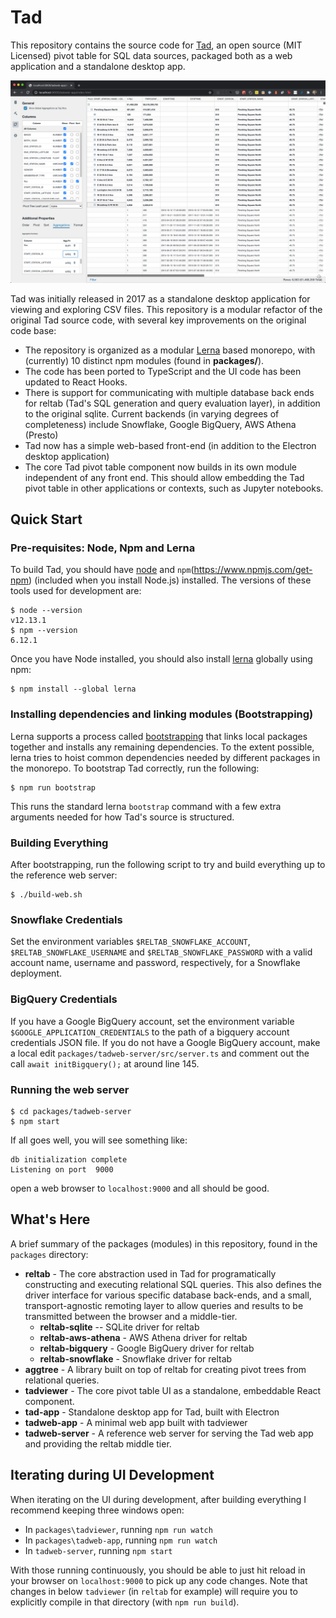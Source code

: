 # Tad

This repository contains the source code for [Tad](https://www.tadviewer.com), an open source (MIT Licensed) pivot table for SQL data sources, packaged both as a web application and a standalone desktop app.

![tad screenshot](doc/screenshots/tad-snowflake-preview.png "Tad Web App, backed by Snowflake")

Tad was initially released in 2017 as a standalone desktop application for viewing and exploring CSV files.
This repository is a modular refactor of the original Tad source code, with several key improvements on the original code base:

- The repository is organized as a modular [Lerna](https://lerna.js.org/) based monorepo, with (currently) 10 distinct npm modules (found in **packages/**).
- The code has been ported to TypeScript and the UI code has been updated to React Hooks.
- There is support for communicating with multiple database back ends for reltab (Tad's SQL generation and query evaluation layer), in addition to the original sqlite.  Current backends (in varying degrees of completeness) include Snowflake, Google BigQuery, AWS Athena (Presto)
- Tad now has a simple web-based front-end (in addition to the Electron desktop application)
- The core Tad pivot table component now builds in its own module independent of any front end. This 
should allow embedding the Tad pivot table in other applications or contexts, such as Jupyter notebooks.

## Quick Start

### Pre-requisites:  Node, Npm and Lerna

To build Tad, you should have [node](https://nodejs.org/en/) and `npm`(https://www.npmjs.com/get-npm) (included when you install Node.js) installed.  The versions of these tools used for development are:

    $ node --version
    v12.13.1
    $ npm --version
    6.12.1  

Once you have Node installed, you should also install [lerna](https://lerna.js.org/) globally using npm:

    $ npm install --global lerna

### Installing dependencies and linking modules (Bootstrapping)

Lerna supports a process called [bootstrapping](https://github.com/lerna/lerna/tree/main/commands/bootstrap#readme) that links local packages together and installs any remaining dependencies. To the extent possible, lerna tries to hoist common dependencies needed by different packages in the monorepo.
To bootstrap Tad correctly, run the following:

    $ npm run bootstrap

This runs the standard lerna `bootstrap` command with a few extra arguments needed for how Tad's source is structured.

### Building Everything

After bootstrapping, run the following script to try and build everything up to the reference web server:

    $ ./build-web.sh

### Snowflake Credentials

Set the environment variables `$RELTAB_SNOWFLAKE_ACCOUNT`, `$RELTAB_SNOWFLAKE_USERNAME` and `$RELTAB_SNOWFLAKE_PASSWORD` with a valid account name, username and password, respectively, for a Snowflake deployment.

### BigQuery Credentials

If you have a Google BigQuery account, set the environment variable `$GOOGLE_APPLICATION_CREDENTIALS` to the path of a bigquery account credentials JSON file.
If you do not have a Google BigQuery account, make a local edit `packages/tadweb-server/src/server.ts` and
comment out the call `await initBigquery();` at around line 145.

### Running the web server

    $ cd packages/tadweb-server
    $ npm start

If all goes well, you will see something like:

```
db initialization complete
Listening on port  9000
```

open a web browser to `localhost:9000` and all should be good.

## What's Here

A brief summary of the packages (modules) in this repository, found in the `packages` directory:


- **reltab** - The core abstraction used in Tad for programatically constructing and executing relational SQL queries.  This also defines the driver interface for various specific database back-ends, and a small, transport-agnostic remoting layer to allow queries and results to be transmitted between the browser and a middle-tier.
    - **reltab-sqlite** -- SQLite driver for reltab
    - **reltab-aws-athena** - AWS Athena driver for reltab 
    - **reltab-bigquery** - Google BigQuery driver for reltab
    - **reltab-snowflake** - Snowflake driver for reltab
- **aggtree** - A library built on top of reltab for creating pivot trees from relational queries.
- **tadviewer** - The core pivot table UI as a standalone, embeddable React component.
- **tad-app** - Standalone desktop app for Tad, built with Electron
- **tadweb-app** - A minimal web app built with tadviewer
- **tadweb-server** - A reference web server for serving the Tad web app and providing the reltab middle tier.

## Iterating during UI Development

When iterating on the UI during development, after building everything I recommend keeping three windows open:

- In `packages\tadviewer`, running `npm run watch`
- In `packages\tadweb-app`, running `npm run watch`
- In `tadweb-server`, running `npm start`

With those running continuously, you should be able to just hit reload in your browser on `localhost:9000` to pick up any code changes.  Note that changes in below `tadviewer` (in `reltab` for example) will require you to explicitly compile in that directory (with `npm run build`). 